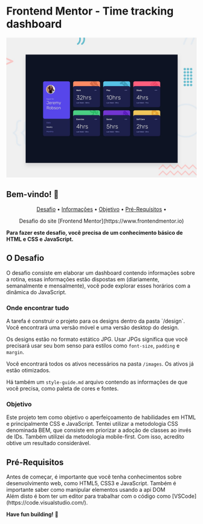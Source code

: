 # Frontend Mentor - Time tracking dashboard

![Design preview for the Time tracking dashboard coding challenge](./design/desktop-preview.jpg)

## Bem-vindo! 👋
<p align="center">
 <a href="#desafio">Desafio</a> •
 <a href="#info">Informações</a> •
 <a href="#objetivo">Objetivo</a> •
 <a href="#requisitos">Pré-Requísitos</a> • 
</p>
<p align="center">Desafio do site [Frontend Mentor](https://www.frontendmentor.io)</p>

**Para fazer este desafio, você precisa de um conhecimento básico de HTML e CSS e JavaScript.**

## O Desafio

<p id="desafio">O desafio consiste em elaborar um dashboard contendo informações sobre a rotina, essas informações estão dispostas em (diariamente, semanalmente e mensalmente), vocẽ pode explorar esses horários com a dinâmica do JavaScript.</p>

### Onde encontrar tudo

<p id="info">A tarefa é construir o projeto para os designs dentro da pasta `/design`. Você encontrará uma versão móvel e uma versão desktop do design.

Os designs estão no formato estático JPG. Usar JPGs significa que você precisará usar seu bom senso para estilos como `font-size`, `padding` e `margin`.

Você encontrará todos os ativos necessários na pasta `/images`. Os ativos já estão otimizados.

Há também um `style-guide.md` arquivo contendo as informações de que você precisa, como paleta de cores e fontes.</p>

### Objetivo

<p id="obejtivo">Este projeto tem como objetivo o aperfeiçoamento de habilidades em HTML e principalmente CSS e JavaScript. Tentei utilizar a metodologia CSS denominada BEM, que consiste em priorizar a adoção de classes ao invés de IDs. Também utilizei da metodologia mobile-first. Com isso, acredito obtive um resultado considerável.</p>

## Pré-Requisitos


<p id="requisitos">Antes de começar, é importante que você tenha conhecimentos sobre desenvolvimento web, como HTML5, CSS3 e JavaScript. Também é importante saber como manipular elementos usando a api DOM<br>
Além disto é bom ter um editor para trabalhar com o código como [VSCode](https://code.visualstudio.com/).</p>

**Have fun building!** 🚀

